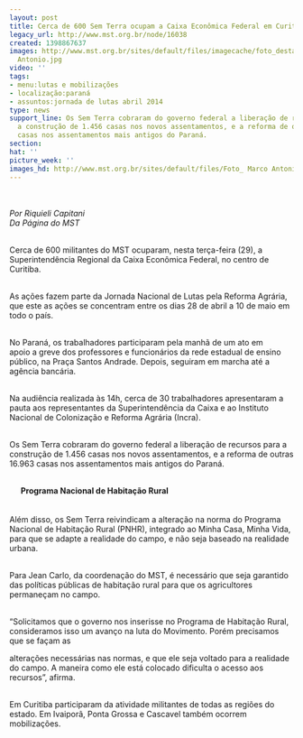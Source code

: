 ```yaml
---
layout: post
title: Cerca de 600 Sem Terra ocupam a Caixa Econômica Federal em Curitiba
legacy_url: http://www.mst.org.br/node/16038
created: 1398867637
images: http://www.mst.org.br/sites/default/files/imagecache/foto_destaque/Foto_ Marco
  Antonio.jpg
video: ''
tags:
- menu:lutas e mobilizações
- localização:paraná
- assuntos:jornada de lutas abril 2014
type: news
support_line: Os Sem Terra cobraram do governo federal a liberação de recursos para
  a construção de 1.456 casas nos novos assentamentos, e a reforma de outras 16.963
  casas nos assentamentos mais antigos do Paraná.
section: 
hat: ''
picture_week: ''
images_hd: http://www.mst.org.br/sites/default/files/Foto_ Marco Antonio.jpg
---
```

<p><img style="margin: 10px;" src="http://www.mst.org.br/sites/default/files/Foto_%20Marco%20Antonio.jpg" alt=""></p><p><em>Por Riquieli Capitani&nbsp;<br>Da Página do MST</em></p><p><br>Cerca de 600 militantes do MST ocuparam, nesta terça-feira (29), a Superintendência Regional da Caixa Econômica Federal, no centro de Curitiba.&nbsp;</p><p><br>As ações fazem parte da Jornada Nacional de Lutas pela Reforma Agrária, que este as ações se concentram entre os dias 28 de abril a 10 de maio em todo o país.</p><p><img style="margin: 10px; float: right;" src="http://www.mst.org.br/sites/default/files/Foto_%20Riquieli%20Capitani1.jpg" alt=""><br>No Paraná, os trabalhadores participaram pela manhã de um ato em apoio a greve dos professores e funcionários da rede estadual de ensino público, na Praça Santos Andrade. Depois, seguiram em marcha até a agência bancária.</p><p><br>Na audiência realizada às 14h, cerca de 30 trabalhadores apresentaram a pauta aos representantes da Superintendência da Caixa e ao Instituto Nacional de Colonização e Reforma Agrária (Incra).&nbsp;</p><div><p><br>Os Sem Terra cobraram do governo federal a liberação de recursos para a construção de 1.456 casas nos novos assentamentos, e a reforma de outras 16.963 casas nos assentamentos mais antigos do Paraná.</p><p><br><img style="margin: 10px; float: left;" src="http://www.mst.org.br/sites/default/files/Foto_%20Riquieli%20Capitani2.jpg" alt=""><strong></strong><strong>Programa Nacional de Habitação Rural&nbsp;<br></strong><br><br>Além disso, os Sem Terra reivindicam a alteração na norma do Programa Nacional de Habitação Rural (PNHR), integrado ao Minha Casa, Minha Vida, para que se adapte a realidade do campo, e não seja baseado na realidade urbana.</p><p><br>Para Jean Carlo, da coordenação do MST, é necessário que seja garantido das políticas públicas de habitação rural para que os agricultores permaneçam no campo.</p><p><br>“Solicitamos que o governo nos inserisse no Programa de Habitação Rural, consideramos isso um avanço na luta do Movimento. Porém precisamos que se façam as&nbsp;</p><p>alterações necessárias nas normas, e que ele seja voltado para a realidade do campo. A maneira como ele está colocado dificulta o acesso aos recursos”, afirma.</p><p><br>Em Curitiba participaram da atividade militantes de todas as regiões do estado. Em Ivaiporã, Ponta Grossa e Cascavel também ocorrem mobilizações.</p><p><img style="margin: 10px;" src="http://www.mst.org.br/sites/default/files/GREVE%20GERAL_Foto-%20Leandro%20Taques_0.jpg" alt=""></p></div>
